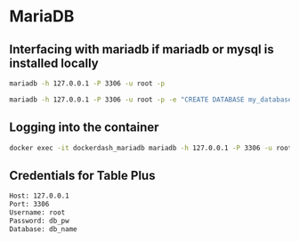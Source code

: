 # MariaDB

## Interfacing with mariadb if mariadb or mysql is installed locally

```bash
mariadb -h 127.0.0.1 -P 3306 -u root -p

mariadb -h 127.0.0.1 -P 3306 -u root -p -e "CREATE DATABASE my_database;"
```

## Logging into the container
```bash
docker exec -it dockerdash_mariadb mariadb -h 127.0.0.1 -P 3306 -u root -p
```

## Credentials for Table Plus

```bash
Host: 127.0.0.1
Port: 3306
Username: root
Password: db_pw
Database: db_name
```
